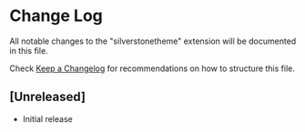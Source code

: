 # Change Log

All notable changes to the "silverstonetheme" extension will be documented in this file.

Check [Keep a Changelog](http://keepachangelog.com/) for recommendations on how to structure this file.

## [Unreleased]

- Initial release

